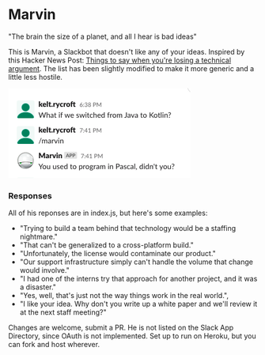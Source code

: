 # Marvin
"The brain the size of a planet, and all I hear is bad ideas"

This is Marvin, a Slackbot that doesn't like any of your ideas. Inspired by this Hacker News Post: [Things to say when you're losing a technical argument][hn]. The list has been slightly modified to make it more generic and a little less hostile.

![screenshot](/screenshot.png "An example")
### Responses
All of his reponses are in index.js, but here's some examples:
* "Trying to build a team behind that technology would be a staffing nightmare."
* "That can't be generalized to a cross-platform build."
* "Unfortunately, the license would contaminate our product."
* "Our support infrastructure simply can't handle the volume that change would involve."
* "I had one of the interns try that approach for another project, and it was a disaster."
* "Yes, well, that's just not the way things work in the real world.",
* "I like your idea. Why don't you write up a white paper and we'll review it at the next staff meeting?"

 Changes are welcome, submit a PR. He is not listed on the Slack App Directory, since OAuth is not implemented. Set up to run on Heroku, but you can fork and host wherever.

[hn]: https://news.ycombinator.com/item?id=29121714